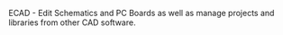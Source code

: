 ECAD - Edit Schematics and PC Boards as well as manage projects and libraries from other CAD software.